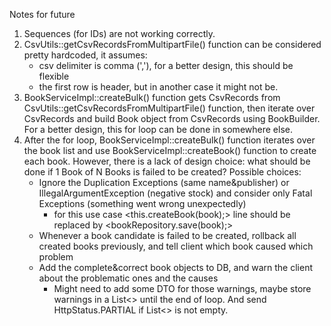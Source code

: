Notes for future
1) Sequences (for IDs) are not working correctly.
2) CsvUtils::getCsvRecordsFromMultipartFile() function 
can be considered pretty hardcoded, it assumes:
   * csv delimiter is comma (','), for a better design, this should be flexible
   * the first row is header, but in another case it might not be.
3) BookServiceImpl::createBulk() function gets CsvRecords from CsvUtils::getCsvRecordsFromMultipartFile() function,
then iterate over CsvRecords and build Book object from CsvRecords using BookBuilder. For a better design, this for loop can be done in somewhere else.
4) After the for loop, BookServiceImpl::createBulk() function iterates over the book list and use
BookServiceImpl::createBook() function to create each book. However, there is a lack of design choice: what should be done if 1 Book of N Books is failed to  be created? Possible choices:
   * Ignore the Duplication Exceptions (same name&publisher) or IllegalArgumentException (negative stock) and consider only Fatal Exceptions (something went wrong unexpectedly)
     * for this use case <this.createBook(book);> line should be replaced by <bookRepository.save(book);>
   * Whenever a book candidate is failed to be created, rollback all created books previously, and tell client which book caused which problem
   * Add the complete&correct book objects to DB, and warn the client about the problematic ones and the causes
     * Might need to add some DTO for those warnings, maybe store warnings in a List<> until the end of loop. And send HttpStatus.PARTIAL if List<> is not empty.
